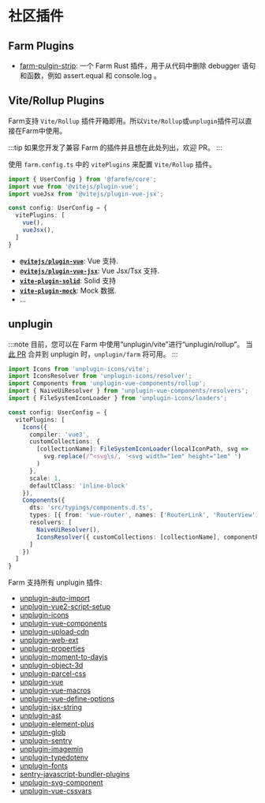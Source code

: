 # 社区插件

## Farm Plugins

- [farm-pulgin-strip](https://github.com/CCherry07/farm-pulgin-strip): 一个 Farm Rust 插件，用于从代码中删除 debugger 语句和函数，例如 assert.equal 和 console.log 。

## Vite/Rollup Plugins

Farm支持 `Vite/Rollup` 插件开箱即用。所以`Vite/Rollup`或`unplugin`插件可以直接在Farm中使用。

:::tip
如果您开发了兼容 Farm 的插件并且想在此处列出，欢迎 PR。
:::

使用 `farm.config.ts` 中的 `vitePlugins` 来配置 `Vite/Rollup` 插件。

```ts
import { UserConfig } from '@farmfe/core';
import vue from '@vitejs/plugin-vue';
import vueJsx from '@vitejs/plugin-vue-jsx';

const config: UserConfig = {
  vitePlugins: [
    vue(),
    vueJsx(),
  ]
}
```

- **[`@vitejs/plugin-vue`](https://github.com/vitejs/vite-plugin-vue/blob/main/packages/plugin-vue/README.md)**: Vue 支持.
- **[`@vitejs/plugin-vue-jsx`](https://github.com/vitejs/vite-plugin-vue/tree/main/packages/plugin-vue-jsx)**: Vue Jsx/Tsx 支持.
- **[`vite-plugin-solid`](https://www.npmjs.com/package/vite-plugin-solid)**: Solid 支持
- **[`vite-plugin-mock`](https://www.npmjs.com/package/vite-plugin-mock)**: Mock 数据.
- ...

## unplugin

:::note
目前，您可以在 Farm 中使用“unplugin/vite”进行“unplugin/rollup”。 当[此 PR](https://github.com/unjs/unplugin/pull/341) 合并到 unplugin 时，`unplugin/farm` 将可用。
:::

```ts
import Icons from 'unplugin-icons/vite';
import IconsResolver from 'unplugin-icons/resolver';
import Components from 'unplugin-vue-components/rollup';
import { NaiveUiResolver } from 'unplugin-vue-components/resolvers';
import { FileSystemIconLoader } from 'unplugin-icons/loaders';

const config: UserConfig = {
  vitePlugins: [
    Icons({
      compiler: 'vue3',
      customCollections: {
        [collectionName]: FileSystemIconLoader(localIconPath, svg =>
          svg.replace(/^<svg\s/, '<svg width="1em" height="1em" ')
        )
      },
      scale: 1,
      defaultClass: 'inline-block'
    }),
    Components({
      dts: 'src/typings/components.d.ts',
      types: [{ from: 'vue-router', names: ['RouterLink', 'RouterView'] }],
      resolvers: [
        NaiveUiResolver(),
        IconsResolver({ customCollections: [collectionName], componentPrefix: VITE_ICON_PREFIX })
      ]
    })
  ]
}
```

Farm 支持所有 unplugin 插件:

- [unplugin-auto-import](https://github.com/antfu/unplugin-auto-import)
- [unplugin-vue2-script-setup](https://github.com/antfu/unplugin-vue2-script-setup)
- [unplugin-icons](https://github.com/antfu/unplugin-icons)
- [unplugin-vue-components](https://github.com/antfu/unplugin-vue-components)
- [unplugin-upload-cdn](https://github.com/zenotsai/unplugin-upload-cdn)
- [unplugin-web-ext](https://github.com/jwr12135/unplugin-web-ext)
- [unplugin-properties](https://github.com/pd4d10/unplugin-properties)
- [unplugin-moment-to-dayjs](https://github.com/1247748612/unplugin-moment-to-dayjs)
- [unplugin-object-3d](https://github.com/m0ksem/unplugin-object-3d)
- [unplugin-parcel-css](https://github.com/ssssota/unplugin-parcel-css)
- [unplugin-vue](https://github.com/sxzz/unplugin-vue)
- [unplugin-vue-macros](https://github.com/sxzz/unplugin-vue-macros)
- [unplugin-vue-define-options](https://github.com/sxzz/unplugin-vue-macros/tree/main/packages/define-options)
- [unplugin-jsx-string](https://github.com/sxzz/unplugin-jsx-string)
- [unplugin-ast](https://github.com/sxzz/unplugin-ast)
- [unplugin-element-plus](https://github.com/element-plus/unplugin-element-plus)
- [unplugin-glob](https://github.com/sxzz/unplugin-glob)
- [unplugin-sentry](https://github.com/kricsleo/unplugin-sentry)
- [unplugin-imagemin](https://github.com/ErKeLost/unplugin-imagemin)
- [unplugin-typedotenv](https://github.com/ssssota/typedotenv)
- [unplugin-fonts](https://github.com/cssninjaStudio/unplugin-fonts)
- [sentry-javascript-bundler-plugins](https://github.com/getsentry/sentry-javascript-bundler-plugins)
- [unplugin-svg-component](https://github.com/Jevon617/unplugin-svg-component)
- [unplugin-vue-cssvars](https://github.com/baiwusanyu-c/unplugin-vue-cssvars)

